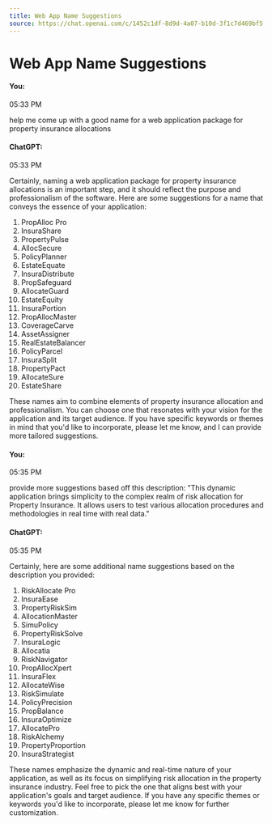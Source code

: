 ```yaml
---
title: Web App Name Suggestions
source: https://chat.openai.com/c/1452c1df-8d9d-4a07-b10d-3f1c7d469bf5
---
```


# Web App Name Suggestions

#### You:
<time datetime="2024-01-19T22:33:31.290Z" title="1/19/2024, 5:33:31 PM">05:33 PM</time>

help me come up with a good name for a web application package for property insurance allocations

#### ChatGPT:
<time datetime="2024-01-19T22:33:34.341Z" title="1/19/2024, 5:33:34 PM">05:33 PM</time>

Certainly, naming a web application package for property insurance allocations is an important step, and it should reflect the purpose and professionalism of the software. Here are some suggestions for a name that conveys the essence of your application:

1. PropAlloc Pro
2. InsuraShare
3. PropertyPulse
4. AllocSecure
5. PolicyPlanner
6. EstateEquate
7. InsuraDistribute
8. PropSafeguard
9. AllocateGuard
10. EstateEquity
11. InsuraPortion
12. PropAllocMaster
13. CoverageCarve
14. AssetAssigner
15. RealEstateBalancer
16. PolicyParcel
17. InsuraSplit
18. PropertyPact
19. AllocateSure
20. EstateShare

These names aim to combine elements of property insurance allocation and professionalism. You can choose one that resonates with your vision for the application and its target audience. If you have specific keywords or themes in mind that you'd like to incorporate, please let me know, and I can provide more tailored suggestions.


#### You:
<time datetime="2024-01-19T22:35:38.123Z" title="1/19/2024, 5:35:38 PM">05:35 PM</time>

provide more suggestions based off this description: "This dynamic application brings simplicity to the complex realm of risk allocation for Property Insurance. It allows users to test various allocation procedures and methodologies in real time with real data."

#### ChatGPT:
<time datetime="2024-01-19T22:35:40.956Z" title="1/19/2024, 5:35:40 PM">05:35 PM</time>

Certainly, here are some additional name suggestions based on the description you provided:

1. RiskAllocate Pro
2. InsuraEase
3. PropertyRiskSim
4. AllocationMaster
5. SimuPolicy
6. PropertyRiskSolve
7. InsuraLogic
8. Allocatia
9. RiskNavigator
10. PropAllocXpert
11. InsuraFlex
12. AllocateWise
13. RiskSimulate
14. PolicyPrecision
15. PropBalance
16. InsuraOptimize
17. AllocatePro
18. RiskAlchemy
19. PropertyProportion
20. InsuraStrategist

These names emphasize the dynamic and real-time nature of your application, as well as its focus on simplifying risk allocation in the property insurance industry. Feel free to pick the one that aligns best with your application's goals and target audience. If you have any specific themes or keywords you'd like to incorporate, please let me know for further customization.
